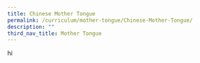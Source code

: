 ```yaml
---
title: Chinese Mother Tongue
permalink: /curriculum/mother-tongue/Chinese-Mother-Tongue/
description: ""
third_nav_title: Mother Tongue
---
```




hi